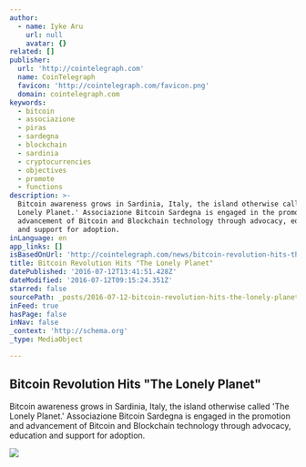 ```yaml
---
author:
  - name: Iyke Aru
    url: null
    avatar: {}
related: []
publisher:
  url: 'http://cointelegraph.com'
  name: CoinTelegraph
  favicon: 'http://cointelegraph.com/favicon.png'
  domain: cointelegraph.com
keywords:
  - bitcoin
  - associazione
  - piras
  - sardegna
  - blockchain
  - sardinia
  - cryptocurrencies
  - objectives
  - promote
  - functions
description: >-
  Bitcoin awareness grows in Sardinia, Italy, the island otherwise called 'The
  Lonely Planet.' Associazione Bitcoin Sardegna is engaged in the promotion and
  advancement of Bitcoin and Blockchain technology through advocacy, education
  and support for adoption.
inLanguage: en
app_links: []
isBasedOnUrl: 'http://cointelegraph.com/news/bitcoin-revolution-hits-the-lonely-planet'
title: Bitcoin Revolution Hits "The Lonely Planet"
datePublished: '2016-07-12T13:41:51.428Z'
dateModified: '2016-07-12T09:15:24.351Z'
starred: false
sourcePath: _posts/2016-07-12-bitcoin-revolution-hits-the-lonely-planet.md
inFeed: true
hasPage: false
inNav: false
_context: 'http://schema.org'
_type: MediaObject

---
```

<article style=""><h1>Bitcoin Revolution Hits "The Lonely Planet"</h1><p>Bitcoin awareness grows in Sardinia, Italy, the island otherwise called 'The Lonely Planet.' Associazione Bitcoin Sardegna is engaged in the promotion and advancement of Bitcoin and Blockchain technology through advocacy, education and support for adoption.</p><img src="https://cointelegraph.com/images/725_aHR0cDovL2NvaW50ZWxlZ3JhcGguY29tL3N0b3JhZ2UvdXBsb2Fkcy92aWV3L2Q5ZjMzZmU0Y2VlZDlhNmVjNTAwM2QwNGEwMDEyYmYyLmpwZw==.jpg" /></article>